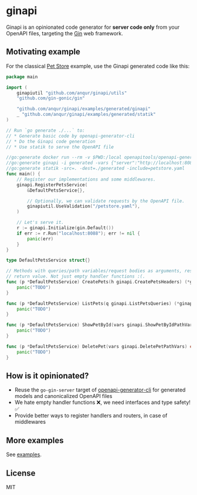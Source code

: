 # ginapi

Ginapi is an opinionated code generator for **server code only** from your OpenAPI files, targeting the [Gin]
web framework.

[Gin]: https://github.com/gin-gonic/gin

## Motivating example

For the classical [Pet Store] example, use the Ginapi generated code like this:

[Pet Store]: ../examples/petstore.yaml

```go
package main

import (
	ginapiutil "github.com/anqur/ginapi/utils"
	"github.com/gin-gonic/gin"

	"github.com/anqur/ginapi/examples/generated/ginapi"
	_ "github.com/anqur/ginapi/examples/generated/statik"
)

// Run `go generate ./...` to:
// * Generate basic code by openapi-generator-cli
// * Do the Ginapi code generation
// * Use statik to serve the OpenAPI file

//go:generate docker run --rm -v $PWD:/local openapitools/openapi-generator-cli generate -i /local/petstore.yaml -g go-gin-server -o /local/generated
//go:generate ginapi -i generated -vars {"server":"http://localhost:8088"}
//go:generate statik -src=. -dest=./generated -include=petstore.yaml
func main() {
	// Register our implementations and some middlewares.
	ginapi.RegisterPetsService(
		&DefaultPetsService{},

		// Optionally, we can validate requests by the OpenAPI file.
		ginapiutil.UseValidation("/petstore.yaml"),
	)

	// Let's serve it.
	r := ginapi.Initialize(gin.Default())
	if err := r.Run("localhost:8088"); err != nil {
		panic(err)
	}
}

type DefaultPetsService struct{}

// Methods with queries/path variables/request bodies as arguments, responses as
// return value. Not just empty handler functions :(.
func (p *DefaultPetsService) CreatePets(h ginapi.CreatePetsHeaders) (*ginapi.Result, error) {
	panic("TODO")
}

func (p *DefaultPetsService) ListPets(q ginapi.ListPetsQueries) (*ginapi.Pets, error) {
	panic("TODO")
}

func (p *DefaultPetsService) ShowPetById(vars ginapi.ShowPetByIdPathVars) (*ginapi.Pet, error) {
	panic("TODO")
}

func (p *DefaultPetsService) DeletePet(vars ginapi.DeletePetPathVars) error {
	panic("TODO")
}
```

## How is it opinionated?

* Reuse the `go-gin-server` target of [openapi-generator-cli] for generated models and canonicalized OpenAPI files
* We hate empty handler functions ❌, we need interfaces and type safety! ✅
* Provide better ways to register handlers and routers, in case of middlewares

[openapi-generator-cli]: https://github.com/OpenAPITools/openapi-generator-cli

## More examples

See [examples](../examples).

## License

MIT
